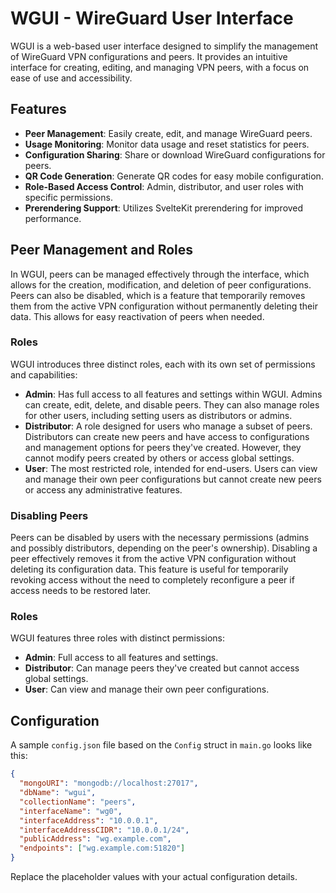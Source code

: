 # WGUI - WireGuard User Interface

WGUI is a web-based user interface designed to simplify the management of WireGuard VPN configurations and peers. It provides an intuitive interface for creating, editing, and managing VPN peers, with a focus on ease of use and accessibility.

## Features

- **Peer Management**: Easily create, edit, and manage WireGuard peers.
- **Usage Monitoring**: Monitor data usage and reset statistics for peers.
- **Configuration Sharing**: Share or download WireGuard configurations for peers.
- **QR Code Generation**: Generate QR codes for easy mobile configuration.
- **Role-Based Access Control**: Admin, distributor, and user roles with specific permissions.
- **Prerendering Support**: Utilizes SvelteKit prerendering for improved performance.

## Peer Management and Roles

In WGUI, peers can be managed effectively through the interface, which allows for the creation, modification, and deletion of peer configurations. Peers can also be disabled, which is a feature that temporarily removes them from the active VPN configuration without permanently deleting their data. This allows for easy reactivation of peers when needed.

### Roles

WGUI introduces three distinct roles, each with its own set of permissions and capabilities:

- **Admin**: Has full access to all features and settings within WGUI. Admins can create, edit, delete, and disable peers. They can also manage roles for other users, including setting users as distributors or admins.
- **Distributor**: A role designed for users who manage a subset of peers. Distributors can create new peers and have access to configurations and management options for peers they've created. However, they cannot modify peers created by others or access global settings.
- **User**: The most restricted role, intended for end-users. Users can view and manage their own peer configurations but cannot create new peers or access any administrative features.

### Disabling Peers

Peers can be disabled by users with the necessary permissions (admins and possibly distributors, depending on the peer's ownership). Disabling a peer effectively removes it from the active VPN configuration without deleting its configuration data. This feature is useful for temporarily revoking access without the need to completely reconfigure a peer if access needs to be restored later.

### Roles

WGUI features three roles with distinct permissions:

- **Admin**: Full access to all features and settings.
- **Distributor**: Can manage peers they've created but cannot access global settings.
- **User**: Can view and manage their own peer configurations.

## Configuration

A sample `config.json` file based on the `Config` struct in `main.go` looks like this:

```json
{
  "mongoURI": "mongodb://localhost:27017",
  "dbName": "wgui",
  "collectionName": "peers",
  "interfaceName": "wg0",
  "interfaceAddress": "10.0.0.1",
  "interfaceAddressCIDR": "10.0.0.1/24",
  "publicAddress": "wg.example.com",
  "endpoints": ["wg.example.com:51820"]
}
```

Replace the placeholder values with your actual configuration details.
